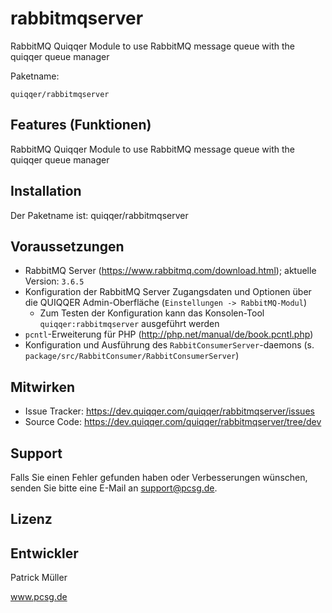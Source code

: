 rabbitmqserver
========

RabbitMQ Quiqqer Module to use RabbitMQ message queue with the quiqqer queue manager

Paketname:

    quiqqer/rabbitmqserver


Features (Funktionen)
--------
RabbitMQ Quiqqer Module to use RabbitMQ message queue with the quiqqer queue manager


Installation
------------

Der Paketname ist: quiqqer/rabbitmqserver


Voraussetzungen
---------------
* RabbitMQ Server (https://www.rabbitmq.com/download.html); aktuelle Version: `3.6.5`
* Konfiguration der RabbitMQ Server Zugangsdaten und Optionen über die QUIQQER Admin-Oberfläche (`Einstellungen -> RabbitMQ-Modul`)
  * Zum Testen der Konfiguration kann das Konsolen-Tool `quiqqer:rabbitmqserver` ausgeführt werden
* `pcntl`-Erweiterung für PHP (http://php.net/manual/de/book.pcntl.php)
* Konfiguration und Ausführung des `RabbitConsumerServer`-daemons (s. `package/src/RabbitConsumer/RabbitConsumerServer`)

Mitwirken
----------

- Issue Tracker: https://dev.quiqqer.com/quiqqer/rabbitmqserver/issues
- Source Code: https://dev.quiqqer.com/quiqqer/rabbitmqserver/tree/dev

Support
-------

Falls Sie einen Fehler gefunden haben oder Verbesserungen wünschen,
senden Sie bitte eine E-Mail an support@pcsg.de.


Lizenz
-------


Entwickler
--------

Patrick Müller

www.pcsg.de